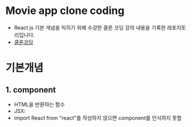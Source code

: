 # Movie app clone coding

- React js 기본 개념을 익히기 위해 수강한 클론 코딩 강의 내용을 기록한 레포지토리입니다.
- [클론코딩](https://nomadcoders.co/react-fundamentals)

#

# 기본개념

## 1. component

- HTML을 반환하는 함수
- JSX: <component name/>
- import React from "react"를 작성하지 않으면 component를 인식하지 못함
